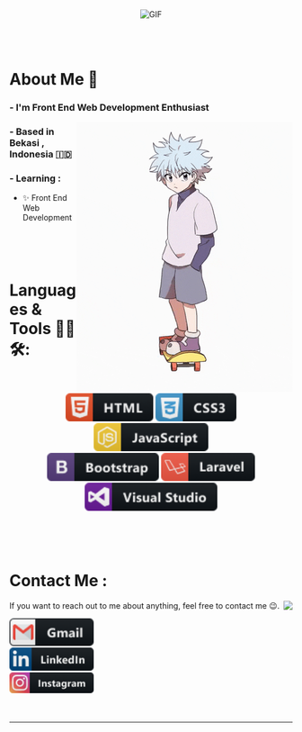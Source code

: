
<div align="center">
<img width="1000" alt="GIF" align="center" src="https://github.com/anggario21/anggario21/blob/main/assets/gif/hello.gif">
</div>

</br>
</br>
</br>


# About Me 💬 

### - I'm Front End Web Development Enthusiast

<img alt="GIF" align="right" src="https://github.com/anggario21/anggario21/blob/main/assets/gif/killua.gif">

### - Based in Bekasi , Indonesia 🇮🇩

### - Learning :
- ✨ Front End Web Development

</br>
</br>
</br>



# Languages & Tools 👨‍💻 🛠:
</br>

<p align="center">

<!-- For more icons please follow  https://github.com/MikeCodesDotNET/ColoredBadges -->
  
<img src="https://github.com/anggario21/anggario21/blob/main/assets/html.png" alt="html" height="50">
<img src="https://github.com/anggario21/anggario21/blob/main/assets/css3.png" alt="css" height="50">
<img src="https://github.com/anggario21/anggario21/blob/main/assets/js.png" alt="js" height="50">
</br>
<img src="https://github.com/anggario21/anggario21/blob/main/assets/bootstrap.png" alt="bootstrap" height="50">
<img src="https://github.com/anggario21/anggario21/blob/main/assets/laravel.png" alt="laravel" height="50">
</br>
<img src="https://github.com/anggario21/anggario21/blob/main/assets/visualstudio.png" alt="vscode" height="50">
</p>
</br>
</br>
</br>



# Contact Me :

<p>

<img align="right" src="https://github-readme-stats.vercel.app/api?username=anggario21&&show_icons=true&theme=radical"/>

If you want to reach out to me about anything, feel free to contact me 😉.

<a href="mailto:anggario_21@gmail.com">
  <img src="https://github.com/anggario21/anggario21/blob/main/assets/gmail.png" alt="gmail" width="150">
</a>
</br>
<a href="https://www.linkedin.com/in/cristmas-anggario-ipb/">
  <img src="https://github.com/anggario21/anggario21/blob/main/assets/linkedin.png" alt="linkedin" width="150">
</a>
</br>
<a href="https://www.instagram.com/anggario_/?hl=id">
  <img src="https://github.com/anggario21/anggario21/blob/main/assets/instagram.png" alt="ig" width="150">
</a>
</br>
</br>
</br>
</a>


*************
